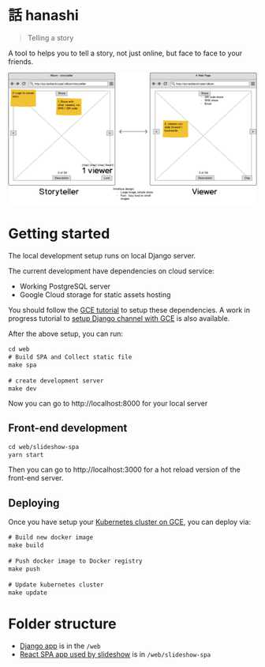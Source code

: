 話 hanashi
==========

> Telling a story

A tool to helps you to tell a story, not just online, but face
to face to your friends.

![Wireframe image](docs/wireframe.png)


# Getting started

The local development setup runs on local Django server.

The current development have dependencies on cloud service:

* Working PostgreSQL server
* Google Cloud storage for static assets hosting

You should follow the [GCE tutorial](https://cloud.google.com/python/django/kubernetes-engine) to setup these dependencies.
A work in progress tutorial to [setup Django channel with GCE](https://docs.google.com/document/d/1iTl5Tw9hwppsO0YA-eoGt9mfwUwJg1q6LLMv-qYlWWE/edit#) is also available.

After the above setup, you can run:

```
cd web
# Build SPA and Collect static file
make spa

# create development server
make dev
```

Now you can go to http://localhost:8000 for your local server

## Front-end development

```
cd web/slideshow-spa
yarn start
```

Then you can go to http://localhost:3000 for a hot reload version of the front-end server.

## Deploying

Once you have setup your [Kubernetes cluster on GCE](https://cloud.google.com/python/django/kubernetes-engine),
you can deploy via:


```
# Build new docker image
make build

# Push docker image to Docker registry
make push

# Update kubernetes cluster
make update
```



# Folder structure

* [Django app](/web) is in the `/web`
* [React SPA app used by slideshow](/web/slideshow-spa) is in `/web/slideshow-spa`
